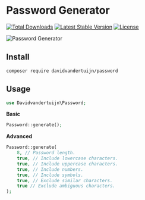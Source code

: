 # Password Generator

<a href="https://packagist.org/packages/davidvandertuijn/password"><img src="https://poser.pugx.org/davidvandertuijn/password/d/total.svg" alt="Total Downloads"></a>
<a href="https://packagist.org/packages/davidvandertuijn/password"><img src="https://poser.pugx.org/davidvandertuijn/password/v/stable.svg" alt="Latest Stable Version"></a>
<a href="https://packagist.org/packages/davidvandertuijn/password"><img src="https://poser.pugx.org/davidvandertuijn/password/license.svg" alt="License"></a>

![Password Generator](https://cdn.davidvandertuijn.nl/github/password.png)

## Install

```
composer require davidvandertuijn/password
```

## Usage

```php
use Davidvandertuijn\Password;
```

**Basic**

```php
Password::generate();
```

**Advanced**

```php
Password::generate(
    8, // Password length.
    true, // Include lowercase characters.
    true, // Include uppercase characters.
    true, // Include numbers.
    true, // Include symbols.
    true, // Exclude similar characters.
    true // Exclude ambiguous characters.
);
```
